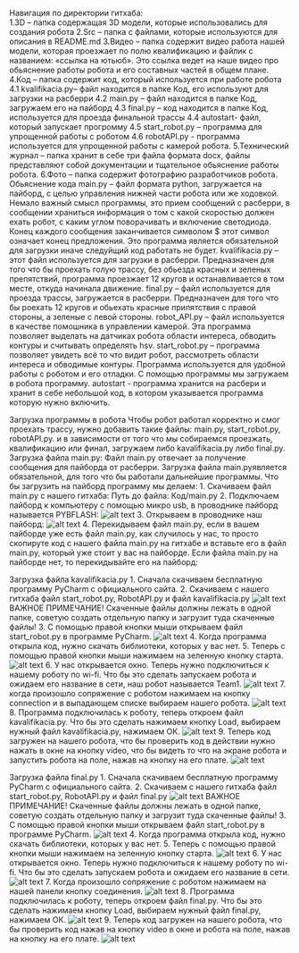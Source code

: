 Навигация по директории гитхаба:<br>
1.3D – папка содержащая 3D модели, которые использовались для создания робота
2.Src –  папка с файлами, которые используются для описания в README.md
3.Видео – папка содержит видео работа нашей модели, которая проезжает по полю квалификацию и файлик с названием: «ссылка на ютьюб». Это ссылка ведет на наше видео про обьяснение работы робота и его составных частей в общем плане.
4.Код – папка содержит код, который используется при работе робота
	4.1 kvalifikacia.py– файл находится в папке Код, его используют для загрузки на расберри
	4.2 main.py – файл находится в папке Код, загружаем его на пайборд
	4.3 final.py – код находится в папке Код, используется для проезда финальной трассы
	4.4 autostart- файл, который запускает прогромму
4.5 start_robot.py – программа для упрощенной работы с роботом
	4.6 robotAPI.py  - программа используется для упрощенной работы с камерой робота. 
5.Технический журнал – папка хранит в себе три файла формата docx, файлы представляют собой документации и тщательное обьяснение работы робота. 
6.Фото – папка содержит фотографию разработчиков робота.
Обьяснение кода
main.py – файл формата python, загружается на пайборд, с целью управления нижней части робота или же ходовкой. Немало важный смысл программы, это прием сообщений с расберри, в сообщении храниться информация о том с какой скоростью должен ехать робот, с каким углом поворачивать и включение светодиода. Конец каждого сообщения заканчивается символом $ этот символ означает конец предложения. Это программа является обязательной для загрузки иначе следуйщий код работать не будет.
kvalifikacia.py – этот файл используется для загрузки в расберри. Предназначен для того что бы проехать голую трассу, без обьезда красных и зеленых препятствий, программа проезжает 12 кругов и останавливается в том месте, откуда начинала движение.
final.py – файл используется для проезда трассы, загружается в расберри. Предназначен для того что бы роехать 12 кругов и обьехать красные припятствия с правой стороны, а зеленые с левой стороны. 
robot_API.py – файл используется в качестве помошника в управлении камерой. Эта программа позволяет выделать на датчиках робота области интереса, обводить контуры и считывать определять hsv.
 start_robot.py – программа позволяет увидеть всё то что видит робот, рассмотреть области интереса и обводимые контуры. Программа используется для удобной работы с роботом и его отладки. С помощью программы мы загружаем в робота программу.
autostart - программа хранится на расбери и хранит в себе небольшой код, в котором указывается программа которую нужно включить. 

Загрузка программы в робота
Чтобы робот работал корректно и смог проехать трассу, нужно добавить такие файлы: main.py, start_robot.py, robotAPI.py. и в зависимости от того что мы собираемся проезжать, квалификацию или финал, загружаем либо kavalifikacia.py либо final.py.
Загрузка файла main.py:
	Файл main.py отвечает за получение сообщения для пайборда от расберри. Загрузка файла main.pyявляется обязательной, для того что бы работали дальнейшие программы. Что бы загрузить на пайборд программу мы делаем:
	1. Скачиваем файл main.py с нашего гитхаба:
		Путь до файла: Код/main.py
2. Подключаем пайборд к компьютеру с помощью микро usb, в проводнике пайборд называется PYBFLASH: 
![alt text](https://github.com/igor-k07/FE-2023-Inside/blob/main/src/pyboard.PNG)
3. Открываем в проводнике наш пайборд:
![alt text](https://github.com/igor-k07/FE-2023-Inside/blob/main/src/PYBFLASH.PNG)
4. Перекидываем файл main.py, если в вашем пайборде уже есть файл main.py, как случилось у нас, то просто скопируте код с нашего файла main.py на гитхабе и вставьте его в файл main.py, который уже стоит у вас на пайборде. Если файла main.py на пайборде нет, то перекидывайте его на пайборд:

Загрузка файла kavalifikacia.py
	1. Сначала скачиваем бесплатную программу PyCharm с официального сайта. 
	2. Скачиваем с нашего гитхаба файл start_robot.py, RobotAPI.py и файл kavalifikacia.py
		![alt text](https://github.com/igor-k07/FE-2023-Inside/blob/main/src/Git.PNG)
	ВАЖНОЕ ПРИМЕЧАНИЕ! Скаченные файлы должны лежать в одной папке, советую создать отдельную папку и загрузит туда скаченные файлы!
	3.  С помощью правой кнопки мыши открываем файл start_robot.py в программе PyCharm. 
	![alt text](https://github.com/igor-k07/FE-2023-Inside/blob/main/src/Statr.PNG)
	4. Когда программа открыла код, нужно скачать библиотеки, которых у вас нет.
5. Теперь с помощью правой кнопки мыши нажимаем на зеленную кнопку старта.
![alt text](https://github.com/igor-k07/FE-2023-Inside/blob/main/src/Pr.PNG)
6. У нас открывается окно. Теперь нужно подключиться к нашему роботу по wi-fi. Что бы это сделать запускаем робота и ожидаем его название в сети, наш робот называется Team1.
![alt text](https://github.com/igor-k07/FE-2023-Inside/blob/main/src/web.PNG)
7. когда произошло сопряжение с роботом нажимаем на кнопку connection и в выпадающем списке выбираем нашего робота.
![alt text](https://github.com/igor-k07/FE-2023-Inside/blob/main/src/connect.PNG)
8. Программа подключилась к роботу, теперь откроем файл kavalifikacia.py. Что бы это сделать нажимаем кнопку Load, выбираем нужный файл kavalifikacia.py, нажимаем ОК.
![alt text](https://github.com/igor-k07/FE-2023-Inside/blob/main/src/load_kv.PNG)
9. Теперь код загружен на нашего робота, что бы проверить код в действии нужно нажать в окне на кнопку video, что бы видеть то что на экране робота и запустить робота на поле, нажав на кнопку на его плате.
![alt text](https://github.com/igor-k07/FE-2023-Inside/blob/main/src/video_kv.PNG)

Загрузка файла final.py
	1. Сначала скачиваем бесплатную программу PyCharm с официального сайта. 
	2. Скачиваем с нашего гитхаба файл start_robot.py, RobotAPI.py и файл final.py
		![alt text](https://github.com/igor-k07/FE-2023-Inside/blob/main/src/Git.PNG)
	ВАЖНОЕ ПРИМЕЧАНИЕ! Скаченные файлы должны лежать в одной папке, советую создать отдельную папку и загрузит туда скаченные файлы!
	3.  С помощью правой кнопки мыши открываем файл start_robot.py в программе PyCharm. 
	![alt text](https://github.com/igor-k07/FE-2023-Inside/blob/main/src/Statr.PNG)
	4. Когда программа открыла код, нужно скачать библиотеки, которых у вас нет.
5. Теперь с помощью правой кнопки мыши нажимаем на зеленную кнопку старта.
![alt text](https://github.com/igor-k07/FE-2023-Inside/blob/main/src/Pr.PNG)
6. У нас открывается окно. Теперь нужно подключиться к нашему роботу по wi-fi. Что бы это сделать запускаем робота и ожидаем его название в сети.
![alt text](https://github.com/igor-k07/FE-2023-Inside/blob/main/src/web.PNG)
7. Когда произошло сопряжение с роботом нажимаем на нашей панели кнопку соединения. 
![alt text](https://github.com/igor-k07/FE-2023-Inside/blob/main/src/connect.PNG)
	8. Программа подключилась к роботу, теперь откроем файл final.py. Что бы это сделать нажимаем кнопку Load, выбираем нужный файл final.py, нажимаем ОК.
	![alt text](https://github.com/igor-k07/FE-2023-Inside/blob/main/src/load_final.PNG)
9. Теперь код загружен на нашего робота, что бы проверить код нажав на кнопку video в окне и робота на поле, нажав на кнопку на его плате.
![alt text](https://github.com/igor-k07/FE-2023-Inside/blob/main/src/video_final.PNG)
